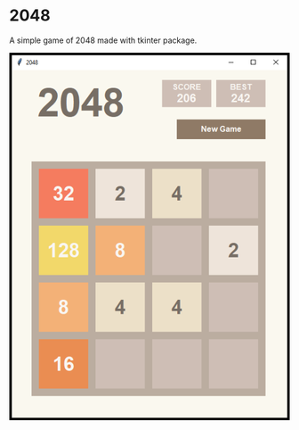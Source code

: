# 2048

A simple game of 2048 made with tkinter package.

![Screenshot](https://github.com/FluffyMaguro/2048/blob/master/Screenshot.png)
